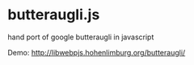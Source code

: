 # butteraugli.js

hand port of google butteraugli in javascript

Demo: http://libwebpjs.hohenlimburg.org/butteraugli/

